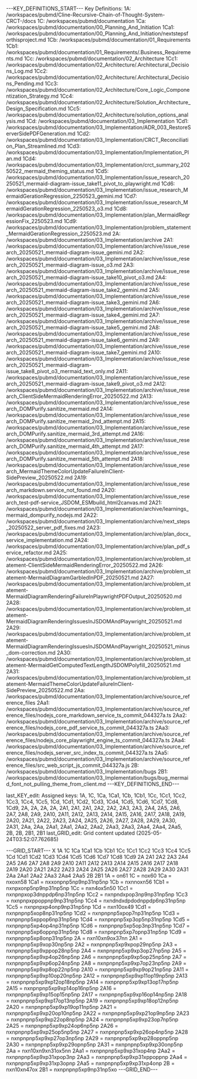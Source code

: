 ---KEY_DEFINITIONS_START---
Key Definitions:
1A: /workspaces/pubmd/Cline-Recursive-Chain-of-Thought-System-CRCT-/docs
1C: /workspaces/pubmd/documentation
1Ca: /workspaces/pubmd/documentation/00_Planning_And_Initiation
1Ca1: /workspaces/pubmd/documentation/00_Planning_And_Initiation/nextstepsforthisproject.md
1Cb: /workspaces/pubmd/documentation/01_Requirements
1Cb1: /workspaces/pubmd/documentation/01_Requirements/.Business_Requirements.md
1Cc: /workspaces/pubmd/documentation/02_Architecture
1Cc1: /workspaces/pubmd/documentation/02_Architecture/.Architectural_Decisions_Log.md
1Cc2: /workspaces/pubmd/documentation/02_Architecture/.Architectural_Decisions_Pending.md
1Cc3: /workspaces/pubmd/documentation/02_Architecture/Core_Logic_Componentization_Strategy.md
1Cc4: /workspaces/pubmd/documentation/02_Architecture/Solution_Architecture_Design_Specification.md
1Cc5: /workspaces/pubmd/documentation/02_Architecture/solution_options_analysis.md
1Cd: /workspaces/pubmd/documentation/03_Implementation
1Cd1: /workspaces/pubmd/documentation/03_Implementation/ADR_003_RestoreServerSidePDFGeneration.md
1Cd2: /workspaces/pubmd/documentation/03_Implementation/CRCT_Reconciliation_Plan_Streamlined.md
1Cd3: /workspaces/pubmd/documentation/03_Implementation/Implementation_Plan.md
1Cd4: /workspaces/pubmd/documentation/03_Implementation/crct_summary_20250522_mermaid_theming_status.md
1Cd5: /workspaces/pubmd/documentation/03_Implementation/issue_research_20250521_mermaid-diagram-issue_take11_pivot_to_playwright.md
1Cd6: /workspaces/pubmd/documentation/03_Implementation/issue_research_MermaidGerationRegression_2250523_gemini.md
1Cd7: /workspaces/pubmd/documentation/03_Implementation/issue_research_MermaidGerationRegression_2250523_o3.md
1Cd8: /workspaces/pubmd/documentation/03_Implementation/plan_MermaidRegressionFix_2250523.md
1Cd9: /workspaces/pubmd/documentation/03_Implementation/problem_statement_MermaidGerationRegression_2250523.md
2A: /workspaces/pubmd/documentation/03_Implementation/archive
2A1: /workspaces/pubmd/documentation/03_Implementation/archive/issue_research_20250521_mermaid-diagram-issue_gemini.md
2A2: /workspaces/pubmd/documentation/03_Implementation/archive/issue_research_20250521_mermaid-diagram-issue_o3.md
2A3: /workspaces/pubmd/documentation/03_Implementation/archive/issue_research_20250521_mermaid-diagram-issue_take10_pivot_o3.md
2A4: /workspaces/pubmd/documentation/03_Implementation/archive/issue_research_20250521_mermaid-diagram-issue_take2_gemini.md
2A5: /workspaces/pubmd/documentation/03_Implementation/archive/issue_research_20250521_mermaid-diagram-issue_take3_gemini.md
2A6: /workspaces/pubmd/documentation/03_Implementation/archive/issue_research_20250521_mermaid-diagram-issue_take4_gemini.md
2A7: /workspaces/pubmd/documentation/03_Implementation/archive/issue_research_20250521_mermaid-diagram-issue_take5_gemini.md
2A8: /workspaces/pubmd/documentation/03_Implementation/archive/issue_research_20250521_mermaid-diagram-issue_take6_gemini.md
2A9: /workspaces/pubmd/documentation/03_Implementation/archive/issue_research_20250521_mermaid-diagram-issue_take7_gemini.md
2A10: /workspaces/pubmd/documentation/03_Implementation/archive/issue_research_20250521_mermaid-diagram-issue_take8_pivot_o3_mermaid_text_only.md
2A11: /workspaces/pubmd/documentation/03_Implementation/archive/issue_research_20250521_mermaid-diagram-issue_take9_pivot_o3.md
2A12: /workspaces/pubmd/documentation/03_Implementation/archive/issue_research_ClientSideMermaidRenderingError_20250522.md
2A13: /workspaces/pubmd/documentation/03_Implementation/archive/issue_research_DOMPurify.sanitize_mermaid.md
2A14: /workspaces/pubmd/documentation/03_Implementation/archive/issue_research_DOMPurify.sanitize_mermaid_2nd_attempt.md
2A15: /workspaces/pubmd/documentation/03_Implementation/archive/issue_research_DOMPurify.sanitize_mermaid_3rd_attempt.md
2A16: /workspaces/pubmd/documentation/03_Implementation/archive/issue_research_DOMPurify.sanitize_mermaid_4th_attempt.md
2A17: /workspaces/pubmd/documentation/03_Implementation/archive/issue_research_DOMPurify.sanitize_mermaid_5th_attempt.md
2A18: /workspaces/pubmd/documentation/03_Implementation/archive/issue_research_MermaidThemeColorUpdateFailureInClient-SidePreview_20250522.md
2A19: /workspaces/pubmd/documentation/03_Implementation/archive/issue_research_markdown.service_not_found.md
2A20: /workspaces/pubmd/documentation/03_Implementation/archive/issue_research_test-pdf-service_JSDOM_ESMbuild_html2canvas.md
2A21: /workspaces/pubmd/documentation/03_Implementation/archive/learnings_mermaid_dompurify_nodejs.md
2A22: /workspaces/pubmd/documentation/03_Implementation/archive/next_steps_20250522_server_pdf_fixes.md
2A23: /workspaces/pubmd/documentation/03_Implementation/archive/plan_docx_service_implementation.md
2A24: /workspaces/pubmd/documentation/03_Implementation/archive/plan_pdf_service_refactor.md
2A25: /workspaces/pubmd/documentation/03_Implementation/archive/problem_statement-ClientSideMermaidRenderingError_20250522.md
2A26: /workspaces/pubmd/documentation/03_Implementation/archive/problem_statement-MermaidDiagramGarbledInPDF_20250521.md
2A27: /workspaces/pubmd/documentation/03_Implementation/archive/problem_statement-MermaidDiagramRenderingFailureInPlaywrightPDFOutput_20250520.md
2A28: /workspaces/pubmd/documentation/03_Implementation/archive/problem_statement-MermaidDiagramRenderingIssuesInJSDOMAndPlaywright_20250521.md
2A29: /workspaces/pubmd/documentation/03_Implementation/archive/problem_statement-MermaidDiagramRenderingIssuesInJSDOMAndPlaywright_20250521_minus_dom-correction.md
2A30: /workspaces/pubmd/documentation/03_Implementation/archive/problem_statement-MermaidGetComputedTextLengthJSDOMPolyfill_20250521.md
2A31: /workspaces/pubmd/documentation/03_Implementation/archive/problem_statement-MermaidThemeColorUpdateFailureInClient-SidePreview_20250522.md
2Aa: /workspaces/pubmd/documentation/03_Implementation/archive/source_reference_files
2Aa1: /workspaces/pubmd/documentation/03_Implementation/archive/source_reference_files/nodejs_core_markdown_service_ts_commit_044327a.ts
2Aa2: /workspaces/pubmd/documentation/03_Implementation/archive/source_reference_files/nodejs_core_pdf_service_ts_commit_044327a.ts
2Aa3: /workspaces/pubmd/documentation/03_Implementation/archive/source_reference_files/nodejs_core_playwright_engine_ts_commit_044327a.ts
2Aa4: /workspaces/pubmd/documentation/03_Implementation/archive/source_reference_files/nodejs_server_src_index_ts_commit_044327a.ts
2Aa5: /workspaces/pubmd/documentation/03_Implementation/archive/source_reference_files/src_web_script_js_commit_044327a.js
2B: /workspaces/pubmd/documentation/03_Implementation/bugs
2B1: /workspaces/pubmd/documentation/03_Implementation/bugs/bug_mermaid_font_not_pulling_theme_from_client.md
---KEY_DEFINITIONS_END---

last_KEY_edit: Assigned keys: 1A, 1C, 1Ca, 1Ca1, 1Cb, 1Cb1, 1Cc, 1Cc1, 1Cc2, 1Cc3, 1Cc4, 1Cc5, 1Cd, 1Cd1, 1Cd2, 1Cd3, 1Cd4, 1Cd5, 1Cd6, 1Cd7, 1Cd8, 1Cd9, 2A, 2A, 2A, 2A, 2A1, 2A1, 2A1, 2A2, 2A2, 2A3, 2A3, 2A4, 2A5, 2A6, 2A7, 2A8, 2A9, 2A10, 2A11, 2A12, 2A13, 2A14, 2A15, 2A16, 2A17, 2A18, 2A19, 2A20, 2A21, 2A22, 2A23, 2A24, 2A25, 2A26, 2A27, 2A28, 2A29, 2A30, 2A31, 2Aa, 2Aa, 2Aa1, 2Aa1, 2Aa2, 2Aa2, 2Aa3, 2Aa3, 2Aa4, 2Aa4, 2Aa5, 2B, 2B, 2B1, 2B1
last_GRID_edit: Grid content updated (2025-05-24T03:52:07.762685)

---GRID_START---
X 1A 1C 1Ca 1Ca1 1Cb 1Cb1 1Cc 1Cc1 1Cc2 1Cc3 1Cc4 1Cc5 1Cd 1Cd1 1Cd2 1Cd3 1Cd4 1Cd5 1Cd6 1Cd7 1Cd8 1Cd9 2A 2A1 2A2 2A3 2A4 2A5 2A6 2A7 2A8 2A9 2A10 2A11 2A12 2A13 2A14 2A15 2A16 2A17 2A18 2A19 2A20 2A21 2A22 2A23 2A24 2A25 2A26 2A27 2A28 2A29 2A30 2A31 2Aa 2Aa1 2Aa2 2Aa3 2Aa4 2Aa5 2B 2B1
1A = on61
1C = nox60
1Ca = nxoxn58
1Ca1 = nxxonpnp5np9np31np5np
1Cb = nxnnoxn56
1Cb1 = nxnpxonp5np9np31np5np
1Cc = nxn4ox5n50
1Cc1 = nxnpnpxop3dnppdp6np31np5np
1Cc2 = nxnpndxpop3np9np31np5np
1Cc3 = nxnpnpxppoppnp9np31np5np
1Cc4 = nxndndxdpdodnppdp6np31np5np
1Cc5 = nxnpnpxp4onp9np31np5np
1Cd = nxn10ox49
1Cd1 = nxnpnpnp5xop8np31np5np
1Cd2 = nxnpnpnp5xpop7np31np5np
1Cd3 = nxnpnpnp5xppop6np31np5np
1Cd4 = nxnpnpnp5xp3op5np31np5np
1Cd5 = nxnpnpnp5xp4op4np31np5np
1Cd6 = nxnpnpnp5xp5op3np31np5np
1Cd7 = nxnpnpnp5xp6oppnp31np5np
1Cd8 = nxnpnpnp5xp7opnp31np5np
1Cd9 = nxnpnpnp5xp8onp31np5np
2A = nxn10xn9ox37nn
2A1 = nxnpnpnp5xp9xop30np5np
2A2 = nxnpnpnp5xp9xpop29np5np
2A3 = nxnpnpnp5xp9xppop28np5np
2A4 = nxnpnpnp5xp9xp3op27np5np
2A5 = nxnpnpnp5xp9xp4op26np5np
2A6 = nxnpnpnp5xp9xp5op25np5np
2A7 = nxnpnpnp5xp9xp6op24np5np
2A8 = nxnpnpnp5xp9xp7op23np5np
2A9 = nxnpnpnp5xp9xp8op22np5np
2A10 = nxnpnpnp5xp9xp9op21np5np
2A11 = nxnpnpnp5xp9xp10op20np5np
2A12 = nxnpnpnp5xp9xp11op19np5np
2A13 = nxnpnpnp5xp9xp12op18np5np
2A14 = nxnpnpnp5xp9xp13op17np5np
2A15 = nxnpnpnp5xp9xp14op16np5np
2A16 = nxnpnpnp5xp9xp15op15np5np
2A17 = nxnpnpnp5xp9xp16op14np5np
2A18 = nxnpnpnp5xp9xp17op13np5np
2A19 = nxnpnpnp5xp9xp18op12np5np
2A20 = nxnpnpnp5xp9xp19op11np5np
2A21 = nxnpnpnp5xp9xp20op10np5np
2A22 = nxnpnpnp5xp9xp21op9np5np
2A23 = nxnpnpnp5xp9xp22op8np5np
2A24 = nxnpnpnp5xp9xp23op7np5np
2A25 = nxnpnpnp5xp9xp24op6np5np
2A26 = nxnpnpnp5xp9xp25op5np5np
2A27 = nxnpnpnp5xp9xp26op4np5np
2A28 = nxnpnpnp5xp9xp27op3np5np
2A29 = nxnpnpnp5xp9xp28oppnp5np
2A30 = nxnpnpnp5xp9xp29opnp5np
2A31 = nxnpnpnp5xp9xp30onp5np
2Aa = nxn10xn9xn31ox5nn
2Aa1 = nxnpnpnp5xp9xp31xop4np
2Aa2 = nxnpnpnp5xp9xp31xpop3np
2Aa3 = nxnpnpnp5xp9xp31xppoppnp
2Aa4 = nxnpnpnp5xp9xp31xp3opnp
2Aa5 = nxnpnpnp5xp9xp31xp4onp
2B = nxn10xn47ox
2B1 = nxnpnpnp5xp9np31np5xo
---GRID_END---
